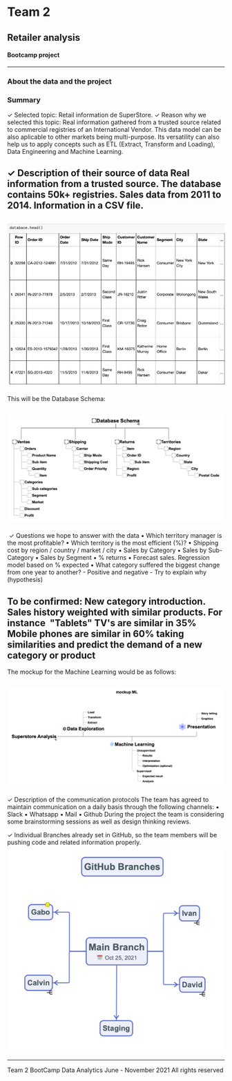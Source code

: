 # Team 2
## Retailer analysis
#### Bootcamp project
_______________________________________________

### About the data and the project
### Summary

✓ Selected topic:  Retail information de SuperStore.
✓ Reason why we selected this topic:
Real information gathered from a trusted source related to commercial registries of an International Vendor.
This data model can be also aplicable to other markets being multi-purpose.
Its versatility can also help us to apply concepts such as ETL (Extract, Transform and Loading), Data Engineering and Machine Learning.

✓ Description of their source of data
Real information from a trusted source.
The database contains 50k+ registries.
Sales data from 2011 to 2014.
Information in a CSV file.
----------------------------------------------
![Database](Imgs_Readme/database.png)
----------------------------------------------
This will be the Database Schema:

![Database_Schema](Imgs_Readme/DatabaseSchema.png)
----------------------------------------------

 ✓ Questions we hope to answer with the data 
	▪	Which territory manager is the most profitable? 
	▪	Which territory is the most efficient (%)? 
	▪	Shipping cost by region / country / market / city 
	▪	Sales by Category 
	▪	Sales by Sub-Category 
	▪	Sales by Segment 
	▪	% returns
	▪	Forecast sales. Regression model based on % expected
	▪	What category suffered the biggest change from one year to another?
		- Positive and negative
		- Try to explain why (hypothesis)

To be confirmed: 
New category introduction. Sales history weighted with similar products. For instance  "Tablets"
		TV's are similar in 35%
		Mobile phones are similar in 60%
taking similarities and predict the demand of a new category or product
----------------------------------------------
The mockup for the Machine Learning would be as follows:

![ML_Schema](Imgs_Readme/ML_Schema.png)
----------------------------------------------


✓ Description of the communication protocols 
The team has agreed to maintain communication on a daily basis through the following channels:
	▪	Slack
	▪	Whatsapp
	▪	Mail
	▪	Github
During the project the team is considering some brainstorming sessions as well as design thinking reviews.

✓ Individual Branches already set in GitHub, so the team members will be pushing code and related information properly.
![Branches](Imgs_Readme/Branches.png)

----------------------------------------------

Team 2 
BootCamp Data Analytics
June - November 2021
All rights reserved






